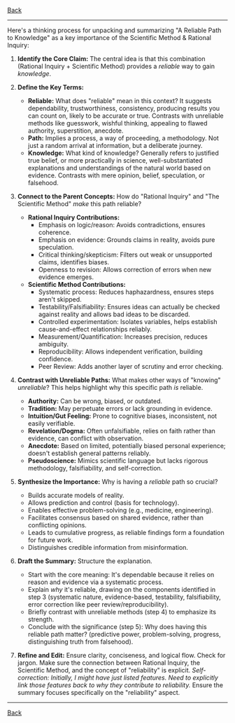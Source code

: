 [Back](README.md)

---

Here's a thinking process for unpacking and summarizing "A Reliable Path to Knowledge" as a key importance of the Scientific Method & Rational Inquiry:

1.  **Identify the Core Claim:** The central idea is that this combination (Rational Inquiry + Scientific Method) provides a *reliable* way to gain *knowledge*.

2.  **Define the Key Terms:**
    *   **Reliable:** What does "reliable" mean in this context? It suggests dependability, trustworthiness, consistency, producing results you can count on, likely to be accurate or true. Contrasts with unreliable methods like guesswork, wishful thinking, appealing to flawed authority, superstition, anecdote.
    *   **Path:** Implies a process, a way of proceeding, a methodology. Not just a random arrival at information, but a deliberate journey.
    *   **Knowledge:** What kind of knowledge? Generally refers to justified true belief, or more practically in science, well-substantiated explanations and understandings of the natural world based on evidence. Contrasts with mere opinion, belief, speculation, or falsehood.

3.  **Connect to the Parent Concepts:** How do "Rational Inquiry" and "The Scientific Method" *make* this path reliable?
    *   **Rational Inquiry Contributions:**
        *   Emphasis on logic/reason: Avoids contradictions, ensures coherence.
        *   Emphasis on evidence: Grounds claims in reality, avoids pure speculation.
        *   Critical thinking/skepticism: Filters out weak or unsupported claims, identifies biases.
        *   Openness to revision: Allows correction of errors when new evidence emerges.
    *   **Scientific Method Contributions:**
        *   Systematic process: Reduces haphazardness, ensures steps aren't skipped.
        *   Testability/Falsifiability: Ensures ideas can actually be checked against reality and allows bad ideas to be discarded.
        *   Controlled experimentation: Isolates variables, helps establish cause-and-effect relationships reliably.
        *   Measurement/Quantification: Increases precision, reduces ambiguity.
        *   Reproducibility: Allows independent verification, building confidence.
        *   Peer Review: Adds another layer of scrutiny and error checking.

4.  **Contrast with Unreliable Paths:** What makes other ways of "knowing" *unreliable*? This helps highlight why this specific path *is* reliable.
    *   **Authority:** Can be wrong, biased, or outdated.
    *   **Tradition:** May perpetuate errors or lack grounding in evidence.
    *   **Intuition/Gut Feeling:** Prone to cognitive biases, inconsistent, not easily verifiable.
    *   **Revelation/Dogma:** Often unfalsifiable, relies on faith rather than evidence, can conflict with observation.
    *   **Anecdote:** Based on limited, potentially biased personal experience; doesn't establish general patterns reliably.
    *   **Pseudoscience:** Mimics scientific language but lacks rigorous methodology, falsifiability, and self-correction.

5.  **Synthesize the Importance:** Why is having a *reliable* path so crucial?
    *   Builds accurate models of reality.
    *   Allows prediction and control (basis for technology).
    *   Enables effective problem-solving (e.g., medicine, engineering).
    *   Facilitates consensus based on shared evidence, rather than conflicting opinions.
    *   Leads to cumulative progress, as reliable findings form a foundation for future work.
    *   Distinguishes credible information from misinformation.

6.  **Draft the Summary:** Structure the explanation.
    *   Start with the core meaning: It's dependable because it relies on reason and evidence via a systematic process.
    *   Explain *why* it's reliable, drawing on the components identified in step 3 (systematic nature, evidence-based, testability, falsifiability, error correction like peer review/reproducibility).
    *   Briefly contrast with unreliable methods (step 4) to emphasize its strength.
    *   Conclude with the significance (step 5): Why does having this reliable path matter? (predictive power, problem-solving, progress, distinguishing truth from falsehood).

7.  **Refine and Edit:** Ensure clarity, conciseness, and logical flow. Check for jargon. Make sure the connection between Rational Inquiry, the Scientific Method, and the concept of "reliability" is explicit. *Self-correction: Initially, I might have just listed features. Need to explicitly link those features back to *why* they contribute to reliability.* Ensure the summary focuses specifically on the "reliability" aspect.

---

[Back](README.md)
